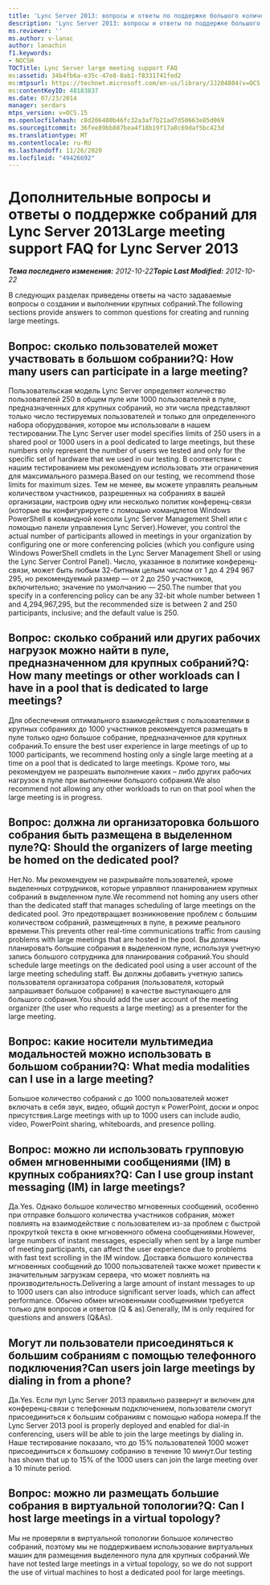 ```yaml
---
title: 'Lync Server 2013: вопросы и ответы по поддержке большого количества собраний'
description: 'Lync Server 2013: вопросы и ответы по поддержке большого количества собраний.'
ms.reviewer: ''
ms.author: v-lanac
author: lanachin
f1.keywords:
- NOCSH
TOCTitle: Lync Server large meeting support FAQ
ms:assetid: 34b4fb6a-e35c-47e8-8ab1-f8331741fed2
ms:mtpsurl: https://technet.microsoft.com/en-us/library/JJ204804(v=OCS.15)
ms:contentKeyID: 48183837
ms.date: 07/23/2014
manager: serdars
mtps_version: v=OCS.15
ms.openlocfilehash: c8d206400b46fc32a3af7b21ad7d50663e85d069
ms.sourcegitcommit: 36fee89bb887bea4f18b19f17a8c69daf5bc423d
ms.translationtype: MT
ms.contentlocale: ru-RU
ms.lasthandoff: 11/26/2020
ms.locfileid: "49426692"
---
```

# <a name="large-meeting-support-faq-for-lync-server-2013"></a><span data-ttu-id="c524a-103">Дополнительные вопросы и ответы о поддержке собраний для Lync Server 2013</span><span class="sxs-lookup"><span data-stu-id="c524a-103">Large meeting support FAQ for Lync Server 2013</span></span>

<div data-xmlns="http://www.w3.org/1999/xhtml">

<div class="topic" data-xmlns="http://www.w3.org/1999/xhtml" data-msxsl="urn:schemas-microsoft-com:xslt" data-cs="https://msdn.microsoft.com/">

<div data-asp="https://msdn2.microsoft.com/asp">



</div>

<div id="mainSection">

<div id="mainBody"><span data-ttu-id="c524a-104">

<span> </span></span><span class="sxs-lookup"><span data-stu-id="c524a-104">

<span> </span></span></span>

<span data-ttu-id="c524a-105">_**Тема последнего изменения:** 2012-10-22_</span><span class="sxs-lookup"><span data-stu-id="c524a-105">_**Topic Last Modified:** 2012-10-22_</span></span>

<span data-ttu-id="c524a-106">В следующих разделах приведены ответы на часто задаваемые вопросы о создании и выполнении крупных собраний.</span><span class="sxs-lookup"><span data-stu-id="c524a-106">The following sections provide answers to common questions for creating and running large meetings.</span></span>

<div>

## <a name="q-how-many-users-can-participate-in-a-large-meeting"></a><span data-ttu-id="c524a-107">Вопрос: сколько пользователей может участвовать в большом собрании?</span><span class="sxs-lookup"><span data-stu-id="c524a-107">Q: How many users can participate in a large meeting?</span></span>

<span data-ttu-id="c524a-108">Пользовательская модель Lync Server определяет количество пользователей 250 в общем пуле или 1000 пользователей в пуле, предназначенных для крупных собраний, но эти числа представляют только число тестируемых пользователей и только для определенного набора оборудования, которое мы использовали в нашем тестировании.</span><span class="sxs-lookup"><span data-stu-id="c524a-108">The Lync Server user model specifies limits of 250 users in a shared pool or 1000 users in a pool dedicated to large meetings, but these numbers only represent the number of users we tested and only for the specific set of hardware that we used in our testing.</span></span> <span data-ttu-id="c524a-109">В соответствии с нашим тестированием мы рекомендуем использовать эти ограничения для максимального размера.</span><span class="sxs-lookup"><span data-stu-id="c524a-109">Based on our testing, we recommend those limits for maximum sizes.</span></span> <span data-ttu-id="c524a-110">Тем не менее, вы можете управлять реальным количеством участников, разрешенных на собраниях в вашей организации, настроив одну или несколько политик конференц-связи (которые вы конфигурируете с помощью командлетов Windows PowerShell в командной консоли Lync Server Management Shell или с помощью панели управления Lync Server).</span><span class="sxs-lookup"><span data-stu-id="c524a-110">However, you control the actual number of participants allowed in meetings in your organization by configuring one or more conferencing policies (which you configure using Windows PowerShell cmdlets in the Lync Server Management Shell or using the Lync Server Control Panel).</span></span> <span data-ttu-id="c524a-111">Число, указанное в политике конференц-связи, может быть любым 32-битным целым числом от 1 до 4 294 967 295, но рекомендуемый размер — от 2 до 250 участников, включительно; значение по умолчанию — 250.</span><span class="sxs-lookup"><span data-stu-id="c524a-111">The number that you specify in a conferencing policy can be any 32-bit whole number between 1 and 4,294,967,295, but the recommended size is between 2 and 250 participants, inclusive; and the default value is 250.</span></span>

</div>

<div>

## <a name="q-how-many-meetings-or-other-workloads-can-i-have-in-a-pool-that-is-dedicated-to-large-meetings"></a><span data-ttu-id="c524a-112">Вопрос: сколько собраний или других рабочих нагрузок можно найти в пуле, предназначенном для крупных собраний?</span><span class="sxs-lookup"><span data-stu-id="c524a-112">Q: How many meetings or other workloads can I have in a pool that is dedicated to large meetings?</span></span>

<span data-ttu-id="c524a-113">Для обеспечения оптимального взаимодействия с пользователями в крупных собраниях до 1000 участников рекомендуется размещать в пуле только одно большое собрание, предназначенное для крупных собраний.</span><span class="sxs-lookup"><span data-stu-id="c524a-113">To ensure the best user experience in large meetings of up to 1000 participants, we recommend hosting only a single large meeting at a time on a pool that is dedicated to large meetings.</span></span> <span data-ttu-id="c524a-114">Кроме того, мы рекомендуем не разрешать выполнение каких – либо других рабочих нагрузок в пуле при выполнении большого собрания.</span><span class="sxs-lookup"><span data-stu-id="c524a-114">We also recommend not allowing any other workloads to run on that pool when the large meeting is in progress.</span></span>

</div>

<div>

## <a name="q-should-the-organizers-of-large-meeting-be-homed-on-the-dedicated-pool"></a><span data-ttu-id="c524a-115">Вопрос: должна ли организаторовка большого собрания быть размещена в выделенном пуле?</span><span class="sxs-lookup"><span data-stu-id="c524a-115">Q: Should the organizers of large meeting be homed on the dedicated pool?</span></span>

<span data-ttu-id="c524a-116">Нет.</span><span class="sxs-lookup"><span data-stu-id="c524a-116">No.</span></span> <span data-ttu-id="c524a-117">Мы рекомендуем не разкрывайте пользователей, кроме выделенных сотрудников, которые управляют планированием крупных собраний в выделенном пуле.</span><span class="sxs-lookup"><span data-stu-id="c524a-117">We recommend not homing any users other than the dedicated staff that manages scheduling of large meetings on the dedicated pool.</span></span> <span data-ttu-id="c524a-118">Это предотвращает возникновение проблем с большим количеством собраний, размещенных в пуле, в режиме реального времени.</span><span class="sxs-lookup"><span data-stu-id="c524a-118">This prevents other real-time communications traffic from causing problems with large meetings that are hosted in the pool.</span></span> <span data-ttu-id="c524a-119">Вы должны планировать большие собрания в выделенном пуле, используя учетную запись большого сотрудника для планирования собраний.</span><span class="sxs-lookup"><span data-stu-id="c524a-119">You should schedule large meetings on the dedicated pool using a user account of the large meeting scheduling staff.</span></span> <span data-ttu-id="c524a-120">Вы должны добавить учетную запись пользователя организатора собрания (пользователя, который запрашивает большое собрание) в качестве выступающего для большого собрания.</span><span class="sxs-lookup"><span data-stu-id="c524a-120">You should add the user account of the meeting organizer (the user who requests a large meeting) as a presenter for the large meeting.</span></span>

</div>

<div>

## <a name="q-what-media-modalities-can-i-use-in-a-large-meeting"></a><span data-ttu-id="c524a-121">Вопрос: какие носители мультимедиа модальностей можно использовать в большом собрании?</span><span class="sxs-lookup"><span data-stu-id="c524a-121">Q: What media modalities can I use in a large meeting?</span></span>

<span data-ttu-id="c524a-122">Большое количество собраний с до 1000 пользователей может включать в себя звук, видео, общий доступ к PowerPoint, доски и опрос присутствия.</span><span class="sxs-lookup"><span data-stu-id="c524a-122">Large meetings with up to 1000 users can include audio, video, PowerPoint sharing, whiteboards, and presence polling.</span></span>

</div>

<div>

## <a name="q-can-i-use-group-instant-messaging-im-in-large-meetings"></a><span data-ttu-id="c524a-123">Вопрос: можно ли использовать групповую обмен мгновенными сообщениями (IM) в крупных собраниях?</span><span class="sxs-lookup"><span data-stu-id="c524a-123">Q: Can I use group instant messaging (IM) in large meetings?</span></span>

<span data-ttu-id="c524a-124">Да.</span><span class="sxs-lookup"><span data-stu-id="c524a-124">Yes.</span></span> <span data-ttu-id="c524a-125">Однако большое количество мгновенных сообщений, особенно при отправке большого количества участников собрания, может повлиять на взаимодействие с пользователем из-за проблем с быстрой прокруткой текста в окне мгновенного обмена сообщениями.</span><span class="sxs-lookup"><span data-stu-id="c524a-125">However, large numbers of instant messages, especially when sent by a large number of meeting participants, can affect the user experience due to problems with fast text scrolling in the IM window.</span></span> <span data-ttu-id="c524a-126">Доставка большого количества мгновенных сообщений до 1000 пользователей также может привести к значительным загрузкам сервера, что может повлиять на производительность.</span><span class="sxs-lookup"><span data-stu-id="c524a-126">Delivering a large amount of instant messages to up to 1000 users can also introduce significant server loads, which can affect performance.</span></span> <span data-ttu-id="c524a-127">Обычно обмен мгновенными сообщениями требуется только для вопросов и ответов (Q \& as).</span><span class="sxs-lookup"><span data-stu-id="c524a-127">Generally, IM is only required for questions and answers (Q\&As).</span></span>

</div>

<div>

## <a name="can-users-join-large-meetings-by-dialing-in-from-a-phone"></a><span data-ttu-id="c524a-128">Могут ли пользователи присоединяться к большим собраниям с помощью телефонного подключения?</span><span class="sxs-lookup"><span data-stu-id="c524a-128">Can users join large meetings by dialing in from a phone?</span></span>

<span data-ttu-id="c524a-129">Да.</span><span class="sxs-lookup"><span data-stu-id="c524a-129">Yes.</span></span> <span data-ttu-id="c524a-130">Если пул Lync Server 2013 правильно развернут и включен для конференц-связи с телефонным подключением, пользователи смогут присоединиться к большим собраниям с помощью набора номера.</span><span class="sxs-lookup"><span data-stu-id="c524a-130">If the Lync Server 2013 pool is properly deployed and enabled for dial-in conferencing, users will be able to join the large meetings by dialing in.</span></span> <span data-ttu-id="c524a-131">Наше тестирование показало, что до 15% пользователей 1000 может присоединиться к большому собранию в течение 10 минут.</span><span class="sxs-lookup"><span data-stu-id="c524a-131">Our testing has shown that up to 15% of the 1000 users can join the large meeting over a 10 minute period.</span></span>

</div>

<div>

## <a name="q-can-i-host-large-meetings-in-a-virtual-topology"></a><span data-ttu-id="c524a-132">Вопрос: можно ли размещать большие собрания в виртуальной топологии?</span><span class="sxs-lookup"><span data-stu-id="c524a-132">Q: Can I host large meetings in a virtual topology?</span></span>

<span data-ttu-id="c524a-133">Мы не проверяли в виртуальной топологии большое количество собраний, поэтому мы не поддерживаем использование виртуальных машин для размещения выделенного пула для крупных собраний.</span><span class="sxs-lookup"><span data-stu-id="c524a-133">We have not tested large meetings in a virtual topology, so we do not support the use of virtual machines to host a dedicated pool for large meetings.</span></span>

<span data-ttu-id="c524a-134"></div>

</div>

<span> </span>

</div>

</div>

</span><span class="sxs-lookup"><span data-stu-id="c524a-134"></div>

</div>

<span> </span>

</div>

</div>

</span></span></div>


